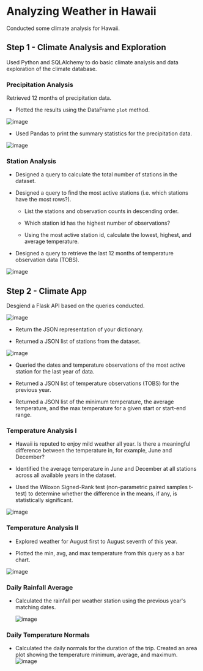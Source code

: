# Analyzing Weather in Hawaii

Conducted some climate analysis for Hawaii. 

## Step 1 - Climate Analysis and Exploration

Used Python and SQLAlchemy to do basic climate analysis and data exploration of the climate database. 

### Precipitation Analysis

Retrieved 12 months of precipitation data.

* Plotted the results using the DataFrame `plot` method.

![image](https://user-images.githubusercontent.com/90559756/163404864-1d69c485-4a77-49f3-9efb-204a61212060.png)

* Used Pandas to print the summary statistics for the precipitation data.

![image](https://user-images.githubusercontent.com/90559756/163404978-765ed980-6a4f-4181-a3d1-78b8e946a938.png)


### Station Analysis

* Designed a query to calculate the total number of stations in the dataset.

* Designed a query to find the most active stations (i.e. which stations have the most rows?).

  * List the stations and observation counts in descending order.

  * Which station id has the highest number of observations?

  * Using the most active station id, calculate the lowest, highest, and average temperature.

 * Designed a query to retrieve the last 12 months of temperature observation data (TOBS).

![image](https://user-images.githubusercontent.com/90559756/163405170-e5615315-2033-4e95-84bd-241f1a9e18b4.png)

## Step 2 - Climate App

Desgiend a Flask API based on the queries conducted.

![image](https://user-images.githubusercontent.com/90559756/163406432-1b2875e4-8d3e-4dc2-bdb4-7419f5ff20d5.png)


  * Return the JSON representation of your dictionary.

  * Returned a JSON list of stations from the dataset.
  
  ![image](https://user-images.githubusercontent.com/90559756/163406138-39831515-c1fa-43f1-951d-ecff4654fbc7.png)

  * Queried the dates and temperature observations of the most active station for the last year of data.

  * Returned a JSON list of temperature observations (TOBS) for the previous year.

  * Returned a JSON list of the minimum temperature, the average temperature, and the max temperature for a given start or start-end range.

### Temperature Analysis I

* Hawaii is reputed to enjoy mild weather all year. Is there a meaningful difference between the temperature in, for example, June and December?

* Identified the average temperature in June and December at all stations across all available years in the dataset. 

* Used the Wiloxon Signed-Rank test (non-parametric paired samples t-test) to determine whether the difference in the means, if any, is statistically significant. 

![image](https://user-images.githubusercontent.com/90559756/163407449-b57ebd04-7a6d-408b-85fe-12dabe200fb9.png)


### Temperature Analysis II

* Explored weather for August first to August seventh of this year.

* Plotted the min, avg, and max temperature from this query as a bar chart.

![image](https://user-images.githubusercontent.com/90559756/163407693-2aea4009-e707-4107-90f0-3236b987c6e0.png)


### Daily Rainfall Average

* Calculated the rainfall per weather station using the previous year's matching dates.

  ![image](https://user-images.githubusercontent.com/90559756/163407769-76e51d9b-cac5-41c9-bb83-47a3704f36f5.png)

### Daily Temperature Normals

* Calculated the daily normals for the duration of the trip. Created an area plot showing the temperature minimum, average, and maximum.
![image](https://user-images.githubusercontent.com/90559756/163407942-305f2182-0daf-4940-b368-c02e65f11626.png)

